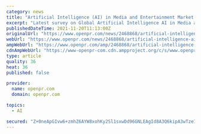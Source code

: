 ```yaml
---
category: news
title: "Artificial Intelligence (AI) in Media and Entertainment Market Is Going To Boom | Intel, NVIDIA, Wipro"
excerpt: "Latest survey on Global Artificial Intelligence AI in Media and Entertainment Market is conducted to provide hidden gems performance analysis of Artificial Intelligence AI in Media and Entertainment to better demonstrate competitive environment The study is a mix of quantitative"
publishedDateTime: 2021-11-20T11:13:00Z
originalUrl: "https://www.openpr.com/news/2468868/artificial-intelligence-ai-in-media-and-entertainment-market"
webUrl: "https://www.openpr.com/news/2468868/artificial-intelligence-ai-in-media-and-entertainment-market"
ampWebUrl: "https://www.openpr.com/amp/2468868/artificial-intelligence-ai-in-media-and-entertainment-market"
cdnAmpWebUrl: "https://www-openpr-com.cdn.ampproject.org/c/s/www.openpr.com/amp/2468868/artificial-intelligence-ai-in-media-and-entertainment-market"
type: article
quality: 36
heat: 36
published: false

provider:
  name: openpr.com
  domain: openpr.com

topics:
  - AI

secured: "Z+0neApGIvw6+zmhZ6AYW8xohKy2Sl1sxwDd96GNLEAgId8A3Q6kipA3wTzeIujk5A9YdjGPGeoyzol4/jmKV9zd8CK9G3py9+CDxOc2Cz5tIZeAlpLKSQWy3NBRfNodO2ZRH2gWhDYIqYJkKPlESsdg/+IkvtTmoKvbabPF7pW2TS35UuOercebHG5jWA+4n683UhATq/OauOVEiMWFes38nKdeLePKdIpPognlrnJA+TPKIAh7I+nSnjnVEqkq+oEssJMLeObRlhCiCNZNej15WxqGH0HX0ridtKLpxnHNlWl/U6WdvfCRdIaNyhDqf8M0+0qM2S9LizBQd/v2dO8Ue6ltZ3MGjfO+i042pYw=;wgbjsQBHmXZN3N8jjAqRcw=="
---
```


